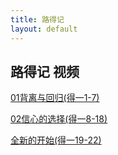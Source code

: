 ```yaml
---
title: 路得记
layout: default
---
```

## 路得记 视频

[01背离与回归(得一1-7)](https://drive.google.com/file/d/1eznyfSkE6q-JfR4URqsG7BK-G-C-n-pd/view?usp=sharing)

[02信心的选择(得一8-18)](https://drive.google.com/file/d/10Q3VfjO3yBylcHym7sVS5ZtdFL8IrCXA/view?usp=sharing)

[全新的开始(得一19-22)](https://drive.google.com/file/d/1736gWumNpBVQalAM-xFr-Te9MlIb4UMX/view?usp=sharing)


